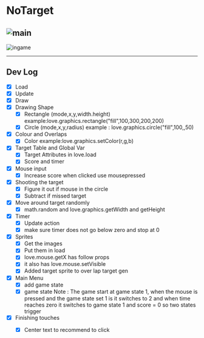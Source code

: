 # NoTarget

![main](https://user-images.githubusercontent.com/26713317/132116462-694ed389-0a6f-4f5c-b8ca-d0939eed8333.png)
---
![ingame](https://user-images.githubusercontent.com/26713317/132116477-c1a15420-c884-489c-9a2a-571df719272d.png)

---
## Dev Log
- [x] Load
- [x] Update
- [x] Draw
- [x] Drawing Shape
    - [x] Rectangle (mode,x,y,width.height) example:love.graphics.rectangle("fill",100,300,200,200)
    - [x] Circle (mode,x,y,radius) example : love.graphics.circle("fill",100,,50)
- [x] Colour and Overlaps
    - [x] Color example:love.graphics.setColor(r,g,b)
- [x] Target Table and Global Var
    - [x] Target Attributes in love.load
    - [x] Score and timer
- [x] Mouse input
    - [x] Increase score when clicked use mousepressed
- [x] Shooting the target
    - [x] Figure it out if mouse in the circle
    - [x] Subtract if missed target
- [x] Move around target randomly 
    - [x] math.random and love.graphics.getWidth and getHeight
- [x] Timer
    - [x] Update action
    - [x] make sure timer does not go below zero and stop at 0
- [x] Sprites
    - [x] Get the images
    - [x] Put them in load
    - [x] love.mouse.getX has follow props
    - [x] it also has love.mouse.setVisible
    - [x] Added target sprite to over lap target gen
- [x] Main Menu
    - [x] add game state
    - [x] game state
Note : The game start at game state 1, when the mouse is pressed and the game state set 1 is it switches to 2 and when time reaches zero it switches to game state 1 and score = 0 so two states trigger
- [x] Finishing touches
    - [x] Center text to recommend to click

